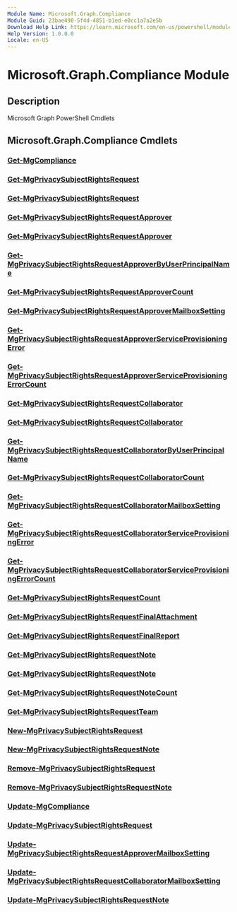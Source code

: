 ```yaml
---
Module Name: Microsoft.Graph.Compliance
Module Guid: 23bae490-5f4d-4851-b1ed-e0cc1a7a2e5b
Download Help Link: https://learn.microsoft.com/en-us/powershell/module/microsoft.graph.compliance/?view=graph-powershell-1.0
Help Version: 1.0.0.0
Locale: en-US
---
```


# Microsoft.Graph.Compliance Module
## Description
Microsoft Graph PowerShell Cmdlets

## Microsoft.Graph.Compliance Cmdlets
### [Get-MgCompliance](Get-MgCompliance.md)

### [Get-MgPrivacySubjectRightsRequest](Get-MgPrivacySubjectRightsRequest.md)

### [Get-MgPrivacySubjectRightsRequest](Get-MgPrivacySubjectRightsRequest.md)

### [Get-MgPrivacySubjectRightsRequestApprover](Get-MgPrivacySubjectRightsRequestApprover.md)

### [Get-MgPrivacySubjectRightsRequestApprover](Get-MgPrivacySubjectRightsRequestApprover.md)

### [Get-MgPrivacySubjectRightsRequestApproverByUserPrincipalName](Get-MgPrivacySubjectRightsRequestApproverByUserPrincipalName.md)

### [Get-MgPrivacySubjectRightsRequestApproverCount](Get-MgPrivacySubjectRightsRequestApproverCount.md)

### [Get-MgPrivacySubjectRightsRequestApproverMailboxSetting](Get-MgPrivacySubjectRightsRequestApproverMailboxSetting.md)

### [Get-MgPrivacySubjectRightsRequestApproverServiceProvisioningError](Get-MgPrivacySubjectRightsRequestApproverServiceProvisioningError.md)

### [Get-MgPrivacySubjectRightsRequestApproverServiceProvisioningErrorCount](Get-MgPrivacySubjectRightsRequestApproverServiceProvisioningErrorCount.md)

### [Get-MgPrivacySubjectRightsRequestCollaborator](Get-MgPrivacySubjectRightsRequestCollaborator.md)

### [Get-MgPrivacySubjectRightsRequestCollaborator](Get-MgPrivacySubjectRightsRequestCollaborator.md)

### [Get-MgPrivacySubjectRightsRequestCollaboratorByUserPrincipalName](Get-MgPrivacySubjectRightsRequestCollaboratorByUserPrincipalName.md)

### [Get-MgPrivacySubjectRightsRequestCollaboratorCount](Get-MgPrivacySubjectRightsRequestCollaboratorCount.md)

### [Get-MgPrivacySubjectRightsRequestCollaboratorMailboxSetting](Get-MgPrivacySubjectRightsRequestCollaboratorMailboxSetting.md)

### [Get-MgPrivacySubjectRightsRequestCollaboratorServiceProvisioningError](Get-MgPrivacySubjectRightsRequestCollaboratorServiceProvisioningError.md)

### [Get-MgPrivacySubjectRightsRequestCollaboratorServiceProvisioningErrorCount](Get-MgPrivacySubjectRightsRequestCollaboratorServiceProvisioningErrorCount.md)

### [Get-MgPrivacySubjectRightsRequestCount](Get-MgPrivacySubjectRightsRequestCount.md)

### [Get-MgPrivacySubjectRightsRequestFinalAttachment](Get-MgPrivacySubjectRightsRequestFinalAttachment.md)

### [Get-MgPrivacySubjectRightsRequestFinalReport](Get-MgPrivacySubjectRightsRequestFinalReport.md)

### [Get-MgPrivacySubjectRightsRequestNote](Get-MgPrivacySubjectRightsRequestNote.md)

### [Get-MgPrivacySubjectRightsRequestNote](Get-MgPrivacySubjectRightsRequestNote.md)

### [Get-MgPrivacySubjectRightsRequestNoteCount](Get-MgPrivacySubjectRightsRequestNoteCount.md)

### [Get-MgPrivacySubjectRightsRequestTeam](Get-MgPrivacySubjectRightsRequestTeam.md)

### [New-MgPrivacySubjectRightsRequest](New-MgPrivacySubjectRightsRequest.md)

### [New-MgPrivacySubjectRightsRequestNote](New-MgPrivacySubjectRightsRequestNote.md)

### [Remove-MgPrivacySubjectRightsRequest](Remove-MgPrivacySubjectRightsRequest.md)

### [Remove-MgPrivacySubjectRightsRequestNote](Remove-MgPrivacySubjectRightsRequestNote.md)

### [Update-MgCompliance](Update-MgCompliance.md)

### [Update-MgPrivacySubjectRightsRequest](Update-MgPrivacySubjectRightsRequest.md)

### [Update-MgPrivacySubjectRightsRequestApproverMailboxSetting](Update-MgPrivacySubjectRightsRequestApproverMailboxSetting.md)

### [Update-MgPrivacySubjectRightsRequestCollaboratorMailboxSetting](Update-MgPrivacySubjectRightsRequestCollaboratorMailboxSetting.md)

### [Update-MgPrivacySubjectRightsRequestNote](Update-MgPrivacySubjectRightsRequestNote.md)




















